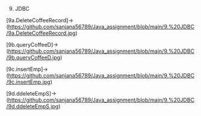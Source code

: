 9. JDBC

[9a.DeleteCoffeeRecord]->(https://github.com/sanjana56789/Java_assignment/blob/main/9.%20JDBC/9a.DeleteCoffeeRecord.jpg)

[9b.queryCoffeeD]->(https://github.com/sanjana56789/Java_assignment/blob/main/9.%20JDBC/9b.queryCoffeeD.jpg)

[9c.insertEmp]->(https://github.com/sanjana56789/Java_assignment/blob/main/9.%20JDBC/9c.insertEmp.jpg)

[9d.ddeleteEmpS]->(https://github.com/sanjana56789/Java_assignment/blob/main/9.%20JDBC/9d.ddeleteEmpS.jpg)
